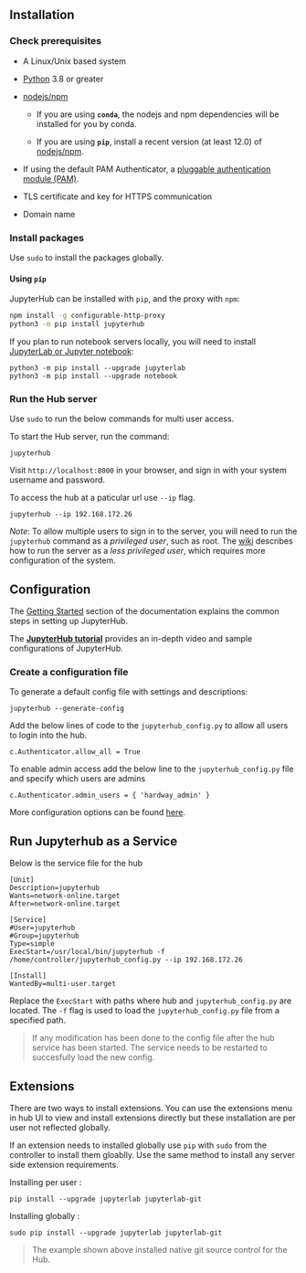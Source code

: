 ## Installation

### Check prerequisites

- A Linux/Unix based system
- [Python](https://www.python.org/downloads/) 3.8 or greater
- [nodejs/npm](https://www.npmjs.com/)

  - If you are using **`conda`**, the nodejs and npm dependencies will be installed for
    you by conda.

  - If you are using **`pip`**, install a recent version (at least 12.0) of
    [nodejs/npm](https://docs.npmjs.com/getting-started/installing-node).

- If using the default PAM Authenticator, a [pluggable authentication module (PAM)](https://en.wikipedia.org/wiki/Pluggable_authentication_module).
- TLS certificate and key for HTTPS communication
- Domain name

### Install packages
Use `sudo` to install the packages globally.
#### Using `pip`

JupyterHub can be installed with `pip`, and the proxy with `npm`:

```bash
npm install -g configurable-http-proxy
python3 -m pip install jupyterhub
```

If you plan to run notebook servers locally, you will need to install
[JupyterLab or Jupyter notebook](https://jupyter.readthedocs.io/en/latest/install.html):

    python3 -m pip install --upgrade jupyterlab
    python3 -m pip install --upgrade notebook

### Run the Hub server

Use `sudo` to run the below commands for multi user access.

To start the Hub server, run the command:

    jupyterhub

Visit `http://localhost:8000` in your browser, and sign in with your system username and password.

To access the hub at a paticular url use `--ip` flag.

```
jupyterhub --ip 192.168.172.26
```

_Note_: To allow multiple users to sign in to the server, you will need to
run the `jupyterhub` command as a _privileged user_, such as root.
The [wiki](https://github.com/jupyterhub/jupyterhub/wiki/Using-sudo-to-run-JupyterHub-without-root-privileges)
describes how to run the server as a _less privileged user_, which requires
more configuration of the system.

## Configuration

The [Getting Started](https://jupyterhub.readthedocs.io/en/latest/tutorial/index.html#getting-started) section of the
documentation explains the common steps in setting up JupyterHub.

The [**JupyterHub tutorial**](https://github.com/jupyterhub/jupyterhub-tutorial)
provides an in-depth video and sample configurations of JupyterHub.

### Create a configuration file

To generate a default config file with settings and descriptions:

    jupyterhub --generate-config

Add the below lines of code to the `jupyterhub_config.py`  to allow all users to login into the hub.

```
c.Authenticator.allow_all = True
```

To enable admin access add the below line to the `jupyterhub_config.py` file and specify which users are admins

```
c.Authenticator.admin_users = { 'hardway_admin' }
```

More configuration options can be found [here](https://jupyterhub.readthedocs.io/en/stable/reference/config-reference.html).

## Run Jupyterhub as a Service

Below is the service file for the hub

```
[Unit]
Description=jupyterhub
Wants=network-online.target
After=network-online.target

[Service]
#User=jupyterhub
#Group=jupyterhub
Type=simple
ExecStart=/usr/local/bin/jupyterhub -f /home/controller/jupyterhub_config.py --ip 192.168.172.26

[Install]
WantedBy=multi-user.target
```
Replace the `ExecStart` with paths where hub and `jupyterhub_config.py` are located. The `-f` flag is used to load the `jupyterhub_config.py` file from a specified path.

> If any modification has been done to the config file after the hub service has been started. The service needs to be restarted to succesfully load the new config.

## Extensions

There are two ways to install extensions. You can use the extensions menu in hub UI to view and install extensions directly but these installation are per user not reflected globally. 

If an extension needs to installed globally use `pip` with `sudo` from the controller to install them gloablly. Use the same method to install any server side extension requirements.

Installing per user :  

```
pip install --upgrade jupyterlab jupyterlab-git
```
Installing globally :

```
sudo pip install --upgrade jupyterlab jupyterlab-git
```
> The example shown above installed native git source control for the Hub.